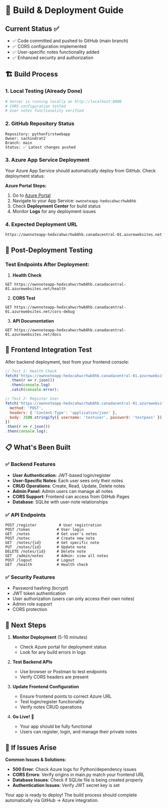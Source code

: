 # 🚀 Build & Deployment Guide

## Current Status ✅
- ✅ Code committed and pushed to GitHub (main branch)
- ✅ CORS configuration implemented
- ✅ User-specific notes functionality added
- ✅ Enhanced security and authorization

## 🏗️ Build Process

### 1. Local Testing (Already Done)
```bash
# Server is running locally on http://localhost:8000
# CORS configuration tested
# User notes functionality verified
```

### 2. GitHub Repository Status
```
Repository: pythonfirstwebapp
Owner: sachindrat2
Branch: main
Status: ✅ Latest changes pushed
```

### 3. Azure App Service Deployment

Your Azure App Service should automatically deploy from GitHub. Check deployment status:

**Azure Portal Steps:**
1. Go to [Azure Portal](https://portal.azure.com)
2. Navigate to your App Service: `ownnoteapp-hedxcahwcrhwb8hb`
3. Check **Deployment Center** for build status
4. Monitor **Logs** for any deployment issues

### 4. Expected Deployment URL
```
https://ownnoteapp-hedxcahwcrhwb8hb.canadacentral-01.azurewebsites.net
```

## 🧪 Post-Deployment Testing

### Test Endpoints After Deployment:

1. **Health Check**
```
GET https://ownnoteapp-hedxcahwcrhwb8hb.canadacentral-01.azurewebsites.net/health
```

2. **CORS Test**
```
GET https://ownnoteapp-hedxcahwcrhwb8hb.canadacentral-01.azurewebsites.net/cors-debug
```

3. **API Documentation**
```
GET https://ownnoteapp-hedxcahwcrhwb8hb.canadacentral-01.azurewebsites.net/docs
```

## 🔧 Frontend Integration Test

After backend deployment, test from your frontend console:

```javascript
// Test 1: Health Check
fetch('https://ownnoteapp-hedxcahwcrhwb8hb.canadacentral-01.azurewebsites.net/health')
  .then(r => r.json())
  .then(console.log)
  .catch(console.error);

// Test 2: Register User
fetch('https://ownnoteapp-hedxcahwcrhwb8hb.canadacentral-01.azurewebsites.net/register', {
  method: 'POST',
  headers: { 'Content-Type': 'application/json' },
  body: JSON.stringify({ username: 'testuser', password: 'testpass' })
})
.then(r => r.json())
.then(console.log);
```

## 📋 What's Been Built

### ✅ Backend Features
- **User Authentication**: JWT-based login/register
- **User-Specific Notes**: Each user sees only their notes
- **CRUD Operations**: Create, Read, Update, Delete notes
- **Admin Panel**: Admin users can manage all notes
- **CORS Support**: Frontend can access from GitHub Pages
- **Database**: SQLite with user-note relationships

### ✅ API Endpoints
```
POST /register          # User registration
POST /token            # User login
GET  /notes            # Get user's notes
POST /notes            # Create new note
GET  /notes/{id}       # Get specific note
PUT  /notes/{id}       # Update note
DELETE /notes/{id}     # Delete note
GET  /admin/notes      # Admin: view all notes
POST /logout           # Logout
GET  /health           # Health check
```

### ✅ Security Features
- Password hashing (bcrypt)
- JWT token authentication
- User authorization (users can only access their own notes)
- Admin role support
- CORS protection

## 🎯 Next Steps

1. **Monitor Deployment** (5-10 minutes)
   - Check Azure portal for deployment status
   - Look for any build errors in logs

2. **Test Backend APIs** 
   - Use browser or Postman to test endpoints
   - Verify CORS headers are present

3. **Update Frontend Configuration**
   - Ensure frontend points to correct Azure URL
   - Test login/register functionality
   - Verify notes CRUD operations

4. **Go Live!** 🎉
   - Your app should be fully functional
   - Users can register, login, and manage their private notes

## 🐛 If Issues Arise

**Common Issues & Solutions:**
- **500 Error**: Check Azure logs for Python/dependency issues
- **CORS Errors**: Verify origins in main.py match your frontend URL
- **Database Issues**: Check if SQLite file is being created properly
- **Authentication Issues**: Verify JWT secret key is set

Your app is ready to deploy! The build process should complete automatically via GitHub → Azure integration.